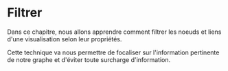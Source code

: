 # Filtrer

Dans ce chapitre, nous allons apprendre comment filtrer les noeuds et liens d'une visualisation selon leur propriétés.

Cette technique va nous permettre de focaliser sur l'information pertinente de notre graphe et d'éviter toute surcharge d'information.



